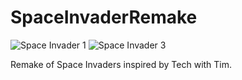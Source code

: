 # SpaceInvaderRemake



![Space Invader 1 ](https://github.com/matthewlow04/SpaceInvaderRemake/assets/105395794/a47f59fe-9bc9-4e25-80a0-03743fc786f3)
![Space Invader 3](https://github.com/matthewlow04/SpaceInvaderRemake/assets/105395794/8a1df559-cf96-46c2-80a8-93751362b117)

Remake of Space Invaders inspired by Tech with Tim. 
